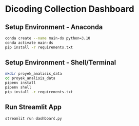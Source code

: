 # Dicoding Collection Dashboard
## Setup Environment - Anaconda
```bash
conda create --name main-ds python=3.10
conda activate main-ds
pip install -r requirements.txt
```

## Setup Environment - Shell/Terminal
``` bash
mkdir proyek_analisis_data
cd proyek_analisis_data
pipenv install
pipenv shell
pip install -r requirements.txt
```

## Run Streamlit App
``` bash
streamlit run dashboard.py
```